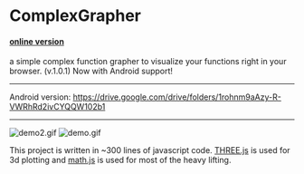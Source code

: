 # ComplexGrapher

#### [online version](http://htmlpreview.github.io/?https://github.com/Quoteme/complexGrapher/blob/master/index.html)

a simple complex function grapher to visualize your functions right in your browser. (v.1.0.1)
Now with Android support!

---
Android version: https://drive.google.com/drive/folders/1rohnm9aAzy-R-VWRhRd2ivCYQQW102b1

---

![demo2.gif](https://i.imgur.com/efo8nUM.gif)
![demo.gif](https://i.imgur.com/V0X41ct.gif)

This project is written in ~300 lines of javascript code.
[THREE.js](https://threejs.org/) is used for 3d plotting and [math.js](http://mathjs.org) is used for most of the heavy lifting.
